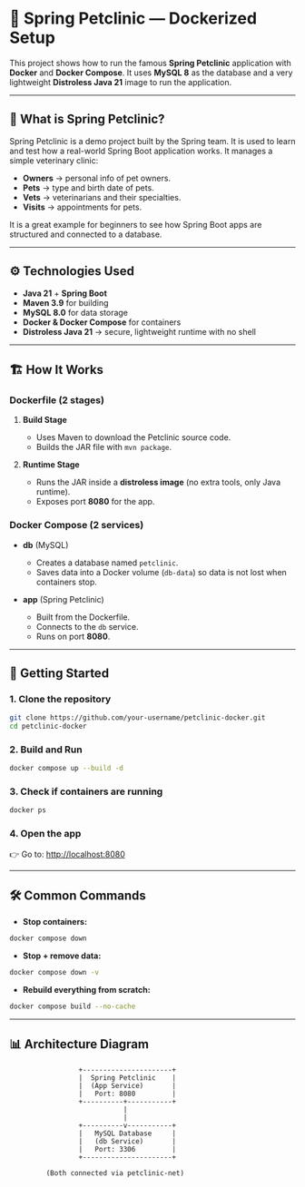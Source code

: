 # 🐾 Spring Petclinic — Dockerized Setup

This project shows how to run the famous **Spring Petclinic** application with **Docker** and **Docker Compose**. It uses **MySQL 8** as the database and a very lightweight **Distroless Java 21** image to run the application.

---

## 🔎 What is Spring Petclinic?

Spring Petclinic is a demo project built by the Spring team. It is used to learn and test how a real-world Spring Boot application works. It manages a simple veterinary clinic:

* **Owners** → personal info of pet owners.
* **Pets** → type and birth date of pets.
* **Vets** → veterinarians and their specialties.
* **Visits** → appointments for pets.

It is a great example for beginners to see how Spring Boot apps are structured and connected to a database.

---

## ⚙️ Technologies Used

* **Java 21** + **Spring Boot**
* **Maven 3.9** for building
* **MySQL 8.0** for data storage
* **Docker & Docker Compose** for containers
* **Distroless Java 21** → secure, lightweight runtime with no shell

---

## 🏗️ How It Works

### Dockerfile (2 stages)

1. **Build Stage**

   * Uses Maven to download the Petclinic source code.
   * Builds the JAR file with `mvn package`.

2. **Runtime Stage**

   * Runs the JAR inside a **distroless image** (no extra tools, only Java runtime).
   * Exposes port **8080** for the app.

### Docker Compose (2 services)

* **db** (MySQL)

  * Creates a database named `petclinic`.
  * Saves data into a Docker volume (`db-data`) so data is not lost when containers stop.

* **app** (Spring Petclinic)

  * Built from the Dockerfile.
  * Connects to the `db` service.
  * Runs on port **8080**.

---

## 🚀 Getting Started

### 1. Clone the repository

```bash
git clone https://github.com/your-username/petclinic-docker.git
cd petclinic-docker
```

### 2. Build and Run

```bash
docker compose up --build -d
```

### 3. Check if containers are running

```bash
docker ps
```

### 4. Open the app

👉 Go to: [http://localhost:8080](http://localhost:8080)

---

## 🛠️ Common Commands

* **Stop containers:**

```bash
docker compose down
```

* **Stop + remove data:**

```bash
docker compose down -v
```

* **Rebuild everything from scratch:**

```bash
docker compose build --no-cache
```

---

## 📊 Architecture Diagram

```text
                 +----------------------+
                 |  Spring Petclinic    |
                 |  (App Service)       |
                 |   Port: 8080         |
                 +----------+-----------+
                            |
                            |
                 +----------v-----------+
                 |   MySQL Database     |
                 |   (db Service)       |
                 |   Port: 3306         |
                 +----------------------+

         (Both connected via petclinic-net)

